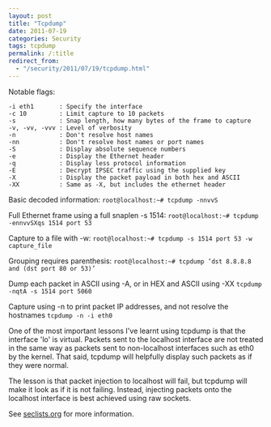 ```yaml
---
layout: post
title: "Tcpdump"
date: 2011-07-19
categories: Security
tags: tcpdump
permalink: /:title
redirect_from:
  - "/security/2011/07/19/tcpdump.html"
---
```


Notable flags:

```
-i eth1       : Specify the interface
-c 10         : Limit capture to 10 packets
-s            : Snap length, how many bytes of the frame to capture
-v, -vv, -vvv : Level of verbosity
-n            : Don't resolve host names
-nn           : Don't resolve host names or port names
-S            : Display absolute sequence numbers
-e            : Display the Ethernet header
-q            : Display less protocol information
-E            : Decrypt IPSEC traffic using the supplied key
-X            : Display the packet payload in both hex and ASCII
-XX           : Same as -X, but includes the ethernet header
```

Basic decoded information:
```root@localhost:~# tcpdump -nnvvS```

Full Ethernet frame using a full snaplen -s 1514:
```root@localhost:~# tcpdump -ennvvSXqs 1514 port 53```

Capture to a file with -w:
```root@localhost:~# tcpdump -s 1514 port 53 -w capture_file```

Grouping requires parenthesis:
```root@localhost:~# tcpdump ’dst 8.8.8.8 and (dst port 80 or 53)’```

Dump each packet in ASCII using -A, or in HEX and ASCII using -XX
```tcpdump -nqtA -s 1514 port 5060```

Capture using -n to print packet IP addresses, and not resolve the hostnames
```tcpdump -n -i eth0```

One of the most important lessons I've learnt using tcpdump is that the interface 'lo' is virtual. Packets sent to the localhost interface are not treated in the same way as packets sent to non-localhost interfaces such as eth0 by the kernel. That said, tcpdump will helpfully display such packets as if they were normal.

The lesson is that packet injection to localhost will fail, but tcpdump will make it look as if it is not failing. Instead, injecting packets onto the localhost interface is best achieved using raw sockets.

See [seclists.org][seclists] for more information.

[seclists]: http://seclists.org/tcpdump/2009/q1/110